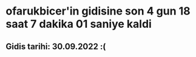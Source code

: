 # ofarukbicer'in gidisine son 4 gun 18 saat 7 dakika 01 saniye kaldi

## Gidis tarihi: 30.09.2022 :(
